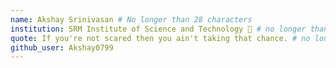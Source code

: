 ```yaml
---
name: Akshay Srinivasan # No longer than 28 characters
institution: SRM Institute of Science and Technology 🚩 # no longer than 58 characters
quote: If you're not scared then you ain't taking that chance. # no longer than 100 characters, avoid using quotes(") to guarantee the format remains the same.
github_user: Akshay0799
---
```

